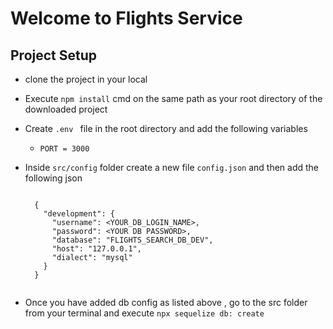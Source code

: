 # Welcome to Flights Service

## Project Setup

- clone the project in your local
- Execute `npm install` cmd on the same path as your root directory of the downloaded project
- Create `.env ` file in the root directory and add the following variables
  - `PORT = 3000`
- Inside `src/config` folder create a new file `config.json` and then add the following json

  ```

    {
      "development": {
        "username": <YOUR_DB_LOGIN_NAME>,
        "password": <YOUR DB PASSWORD>,
        "database": "FLIGHTS_SEARCH_DB_DEV",
        "host": "127.0.0.1",
        "dialect": "mysql"
      }
    }


  ```

- Once you have added db config as listed above , go to the src folder from your terminal and execute `npx sequelize db: create `
